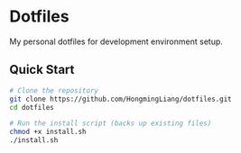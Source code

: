 # Dotfiles

My personal dotfiles for development environment setup.

## Quick Start

```bash
# Clone the repository
git clone https://github.com/HongmingLiang/dotfiles.git
cd dotfiles

# Run the install script (backs up existing files)
chmod +x install.sh
./install.sh
```